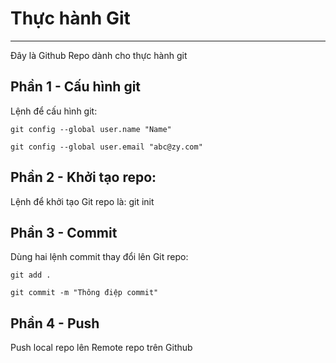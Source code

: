 # Thực hành Git
***************************************
Đây là Github Repo dành cho thực hành git
## Phần 1 - Cấu hình git
Lệnh để cấu hình git:

`git config --global user.name "Name"`

`git config --global user.email "abc@zy.com"`
## Phần 2 - Khởi tạo repo:
Lệnh để khởi tạo Git repo là: git init
## Phần 3 - Commit
Dùng hai lệnh commit thay đổi lên Git repo:

`git add .`
 
`git commit -m "Thông điệp commit"`
## Phần 4 - Push
Push local repo lên Remote repo trên Github
